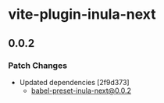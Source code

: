 # vite-plugin-inula-next

## 0.0.2

### Patch Changes

- Updated dependencies [2f9d373]
  - babel-preset-inula-next@0.0.2
